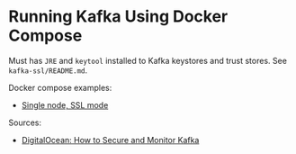 # Running Kafka Using Docker Compose

Must has `JRE` and `keytool` installed to Kafka keystores and trust stores. See `kafka-ssl/README.md`.

Docker compose examples:

- [Single node, SSL mode](https://github.com/apache/kafka/blob/trunk/docker/examples/docker-compose-files/single-node/ssl/docker-compose.yml)

Sources:

- [DigitalOcean: How to Secure and Monitor Kafka](https://www.digitalocean.com/community/developer-center/how-to-secure-and-monitor-kafka)
